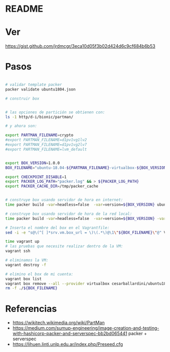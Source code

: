 # README

# Ver

https://gist.github.com/jrdmcgr/3eca10d05f3b02d424d6c9cf684b6b53

# Pasos

```bash

# validar template packer
packer validate ubuntu1804.json 

# construir box


# las opciones de partición se obtienen con:
ls -1 http/d-i/bionic/partman/

# y ahora son:

export PARTMAN_FILENAME=crypto
#export PARTMAN_FILENAME=d1pv1vg1lv2
#export PARTMAN_FILENAME=d1pv1vg2lv7
#export PARTMAN_FILENAME=lvm_default


export BOX_VERSION=1.0.0
BOX_FILENAME="ubuntu-18.04-${PARTMAN_FILENAME}-virtualbox-${BOX_VERSION}.box"

export CHECKPOINT_DISABLE=1
export PACKER_LOG_PATH="packer.log" && > ${PACKER_LOG_PATH}
export PACKER_CACHE_DIR=/tmp/packer_cache


# construye box usando servidor de hora en internet:
time packer build -var=headless=false  -var=version=${BOX_VERSION} ubuntu1804.json

# construye box usando servidor de hora de la red local:
time packer build -var=headless=false  -var=version=${BOX_VERSION} -var=ntp_server=ntp1.mi.dominio.org ubuntu1804.json

# Inserta el nombre del box en el Vagrantfile:
sed -i -e "s@\(^[ ]*srv.vm.box_url = \)\(.*\)@\1\"${BOX_FILENAME}\"@" Vagrantfile

time vagrant up
# las pruebas que necesite realizar dentro de la VM:
vagrant ssh

# eliminamos la VM:
vagrant destroy -f

# elimino el box de mi cuenta:
vagrant box list
vagrant box remove --all --provider virtualbox cesarballardini/ubuntu1804
rm -f ./${BOX_FILENAME}

```

# Referencias

* https://wikitech.wikimedia.org/wiki/PartMan
* https://medium.com/sumup-engineering/image-creation-and-testing-with-hashicorp-packer-and-serverspec-bb2bd065441 packer + serverspec
* https://lihuen.linti.unlp.edu.ar/index.php/Preseed.cfg

